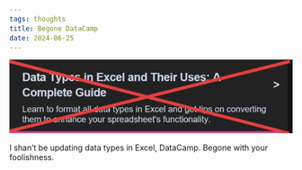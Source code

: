 ```yaml
---
tags: thoughts
title: Begone DataCamp
date: 2024-06-25
---
```


![datacamp](https://raw.githubusercontent.com/muneer78/muneer78.github.io/master/images/datacampexcel.jpg)

I shan’t be updating data types in Excel, DataCamp. Begone with your foolishness.
